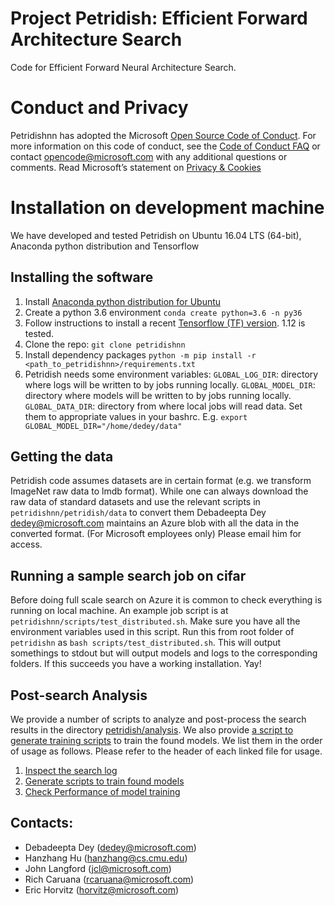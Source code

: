 # Project Petridish: Efficient Forward Architecture Search
Code for Efficient Forward Neural Architecture Search. 

# Conduct and Privacy
Petridishnn has adopted the Microsoft [Open Source Code of Conduct](https://opensource.microsoft.com/codeofconduct). For more information on this code of conduct, see the [Code of Conduct FAQ](https://opensource.microsoft.com/codeofconduct/faq/) or contact opencode@microsoft.com with any additional questions or comments. Read Microsoft’s statement on [Privacy & Cookies](https://privacy.microsoft.com/en-us/privacystatement/)

# Installation on development machine
We have developed and tested Petridish on Ubuntu 16.04 LTS (64-bit), Anaconda python distribution and Tensorflow

## Installing the software
1. Install [Anaconda python distribution for Ubuntu](https://www.anaconda.com/distribution/)
2. Create a python 3.6 environment `conda create python=3.6 -n py36`
3. Follow instructions to install a recent [Tensorflow (TF) version](https://www.tensorflow.org/install). 1.12 is tested.
4. Clone the repo: `git clone petridishnn`
5. Install dependency packages `python -m pip install -r <path_to_petridishnn>/requirements.txt`
6. Petridish needs some environment variables:
`GLOBAL_LOG_DIR`: directory where logs will be written to by jobs running locally.
`GLOBAL_MODEL_DIR`: directory where models will be written to by jobs running locally.
`GLOBAL_DATA_DIR`: directory from where local jobs will read data.
Set them to appropriate values in your bashrc. E.g. `export GLOBAL_MODEL_DIR="/home/dedey/data"`

## Getting the data
Petridish code assumes datasets are in certain format (e.g. we transform ImageNet raw data to lmdb format).
While one can always download the raw data of standard datasets and use the relevant scripts in `petridishnn/petridish/data` to convert
them Debadeepta Dey <dedey@microsoft.com> maintains an Azure blob with all the data in the converted format. (For Microsoft employees only)
Please email him for access.

## Running a sample search job on cifar
Before doing full scale search on Azure it is common to check everything is running on local machine.
An example job script is at `petridishnn/scripts/test_distributed.sh`. Make sure you have all the
environment variables used in this script. Run this from root folder of `petridishn` as `bash scripts/test_distributed.sh`.
This will output somethings to stdout but will output models and logs to the corresponding folders.
If this succeeds you have a working installation. Yay!

## Post-search Analysis

We provide a number of scripts to analyze and post-process the search results in the directory
[petridish/analysis](./petridish/analysis).
We also provide [a script to generate training scripts](./petridish/cust_exps_gen/generate_train_script.py) to train the found models.
We list them in the order of usage as follows.
Please refer to the header of each linked file for usage.

1. [Inspect the search log](./petridish/analysis/search.py)
2. [Generate scripts to train found models](./petridish/cust_exps_gen/generate_train_script.py)
3. [Check Performance of model training](./petridish/analysis/model.py)

## Contacts:

* Debadeepta Dey (dedey@microsoft.com)
* Hanzhang Hu (hanzhang@cs.cmu.edu)
* John Langford (jcl@microsoft.com)
* Rich Caruana (rcaruana@microsoft.com)
* Eric Horvitz (horvitz@microsoft.com)

